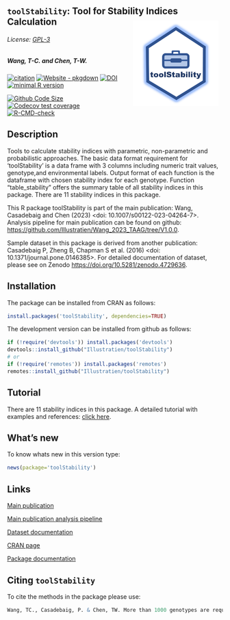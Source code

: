 
<!-- README.md is generated from README.Rmd. Please edit that file -->

## `toolStability`: Tool for Stability Indices Calculation <img src="https://raw.githubusercontent.com/Illustratien/toolStability/master/inst/extdata/toolStability.png" align="right" alt="logo" width="200" height = "200" style = "padding: 10px; border: none; float: right;">

###### License: [GPL-3](https://www.r-project.org/Licenses/)

<!-- Version : [0.1.2](https://illustratien.github.io/toolStability/articles/toolStability.html#version-history); -->

##### *Wang, T-C. and Chen, T-W.*

<!-- badges: start -->

[![citation](https://img.shields.io/badge/Publication-Wang_et_al_2023-20639b)](https://link.springer.com/article/10.1007/s00122-023-04264-7)
[![Website -
pkgdown](https://img.shields.io/badge/website-githubpage-green)](https://Illustratien.github.io/toolStability/)
[![DOI](https://zenodo.org/badge/203346020.svg)](https://zenodo.org/badge/latestdoi/203346020)
[![minimal R
version](https://img.shields.io/badge/R%3E%3D-3.5.0-6666ff.svg?logo=R)](https://cran.r-project.org/)
<!-- [![License: GPL v3](https://img.shields.io/badge/License-GPL%20v3-blue.svg)](https://www.gnu.org/licenses/gpl-3.0) -->
<!-- [![CRAN_Status_Badge](https://www.r-pkg.org/badges/version-last-release/toolStability)](https://cran.r-project.org/package=toolStability) -->

<!-- # ```{r, results='asis', echo=FALSE} -->
<!-- # dver <- ifelse(test = gsub("(.\\.)(\\d+)(\\..)", "", getNamespaceVersion("toolStability")) != "", -->
<!-- #                yes = getNamespaceVersion("toolStability"), -->
<!-- #                no = gsub("Version:\\s*", "", readLines(paste0("https://raw.githubusercontent.com/", "Illustratien/toolStability", "/master/DESCRIPTION"))[grep("Version:", readLines(paste0("https://raw.githubusercontent.com/", "Illustratien/toolStability", "/master/DESCRIPTION")))])) -->
<!-- #  -->
<!-- # # cat(paste("[![develVersion](https://img.shields.io/badge/devel%20version-", dver, "-orange.svg)](https://github.com/Illustratien/toolStability)", sep = "")) -->
<!-- # ``` -->

[![Github Code
Size](https://img.shields.io/github/languages/code-size/Illustratien/toolStability.svg)](https://github.com/Illustratien/toolStability)
[![Codecov test
coverage](https://codecov.io/gh/Illustratien/toolStability/branch/master/graph/badge.svg)](https://codecov.io/gh/Illustratien/toolStability?branch=master)
[![R-CMD-check](https://github.com/Illustratien/toolStability/workflows/R-CMD-check/badge.svg)](https://github.com/Illustratien/toolStability/actions)
<!-- [![Last-changedate](https://img.shields.io/badge/last%20change-2023--03--10-yellowgreen.svg)](https://github.com/Illustratien/toolStability/commits/master) -->

<!-- [![.](https://raw.githubusercontent.com/vitr/google-analytics-beacon/master/static/badge-flat.gif)](https://github.com/Illustratien/google-analytics-beacon) -->
<!-- [![rstudio mirror downloads](https://cranlogs.r-pkg.org/badges/grand-total/toolStability?color=green)](https://CRAN.R-project.org/package=toolStability) -->
<!-- badges: end -->

## Description

<!-- Tools to calculate stability indices with parametric,
non-parametric and probabilistic approaches. The basic data format requirement for 'toolStability' is a data frame with 3 columns including numeric trait values, genotype,and environmental labels. Output format of each function is the dataframe with chosen stability index for each genotype.
Function "table_stability" offers the summary table of all stability indices in this package.
This R package toolStability is part of the main publication:
Wang, Casadebaig and Chen (2023) <doi: 10.1007/s00122-023-04264-7>.
Analysis pipeline for main publication can be found on github: <https://github.com/Illustratien/Wang_2023_TAAG/tree/V1.0.0>.
Sample dataset in this package is derived from another publication:
Casadebaig P, Zheng B, Chapman S et al. (2016) <doi: 10.1371/journal.pone.0146385>.
For detailed documentation of dataset, please see on Zenodo <https://doi.org/10.5281/zenodo.4729636>.
Indices used in this package are from:
Döring TF, Reckling M (2018) <doi: 10.1016/j.eja.2018.06.007>.
Eberhart SA, Russell WA (1966) <doi: 10.2135/cropsci1966.0011183X000600010011x>.
Eskridge KM (1990) <doi: 10.2135/cropsci1990.0011183X003000020025x>.
Finlay KW, Wilkinson GN (1963) <doi: 10.1071/AR9630742>.
Hanson WD (1970) Genotypic stability. <doi: 10.1007/BF00285245>.
Lin CS, Binns MR (1988) <https://cdnsciencepub.com/doi/abs/10.4141/cjps88-018>.
Nassar R, Hühn M (1987).
Pinthus MJ (1973) <doi: 10.1007/BF00021563>.
Römer T (1917).
Shukla GK (1972).
Wricke G (1962). -->
<!-- Tools to calculate stability indices with parametric,  non-parametric and probabilistic approaches. The basic data format requirement for 'toolStability' is a data frame with 3 columns including numeric trait values, genotype,and environmental labels. Output format of each function is the dataframe with chosen stability index for each genotype.  Function "table_stability" offers the summary table of all stability indices in this package.  This R package toolStability is part of the main publication:  Wang, Casadebaig and Chen (2023) <doi: 10.1007/s00122-023-04264-7>.  Analysis pipeline for main publication can be found on github: <https://github.com/Illustratien/Wang_2023_TAAG/tree/V1.0.0>.  Sample dataset in this package is derived from another publication:  Casadebaig P, Zheng B, Chapman S et al. (2016) <doi: 10.1371/journal.pone.0146385>.  For detailed documentation of dataset, please see on Zenodo <https://doi.org/10.5281/zenodo.4729636>.  Indices used in this package are from:  Döring TF, Reckling M (2018) <doi: 10.1016/j.eja.2018.06.007>.  Eberhart SA, Russell WA (1966) <doi: 10.2135/cropsci1966.0011183X000600010011x>.  Eskridge KM (1990) <doi: 10.2135/cropsci1990.0011183X003000020025x>.  Finlay KW, Wilkinson GN (1963) <doi: 10.1071/AR9630742>.  Hanson WD (1970) Genotypic stability. <doi: 10.1007/BF00285245>.  Lin CS, Binns MR (1988) <https://cdnsciencepub.com/doi/abs/10.4141/cjps88-018>.  Nassar R, Hühn M (1987).  Pinthus MJ (1973) <doi: 10.1007/BF00021563>.  Römer T (1917).  Shukla GK (1972).  Wricke G (1962). -->

Tools to calculate stability indices with parametric, non-parametric and
probabilistic approaches. The basic data format requirement for
‘toolStability’ is a data frame with 3 columns including numeric trait
values, genotype,and environmental labels. Output format of each
function is the dataframe with chosen stability index for each genotype.
Function “table_stability” offers the summary table of all stability
indices in this package. There are 11 stability indices in this package.

This R package toolStability is part of the main publication: Wang,
Casadebaig and Chen (2023) \<doi: 10.1007/s00122-023-04264-7\>. Analysis
pipeline for main publication can be found on github:
<https://github.com/Illustratien/Wang_2023_TAAG/tree/V1.0.0>.

Sample dataset in this package is derived from another publication:
Casadebaig P, Zheng B, Chapman S et al. (2016) \<doi:
10.1371/journal.pone.0146385\>. For detailed documentation of dataset,
please see on Zenodo <https://doi.org/10.5281/zenodo.4729636>.

<!-- Indices used in this package are from: (see tutorial for detailed information) -->
<!-- Döring TF, Reckling M (2018) <doi: 10.1016/j.eja.2018.06.007>. -->
<!-- Eberhart SA, Russell WA (1966) <doi: 10.2135/cropsci1966.0011183X000600010011x>. -->
<!-- Eskridge KM (1990) <doi: 10.2135/cropsci1990.0011183X003000020025x>. -->
<!-- Finlay KW, Wilkinson GN (1963) <doi: 10.1071/AR9630742>. -->
<!-- Hanson WD (1970) Genotypic stability. <doi: 10.1007/BF00285245>.  -->
<!-- Lin CS, Binns MR (1988) <https://cdnsciencepub.com/doi/abs/10.4141/cjps88-018>. -->
<!-- Nassar R, Hühn M (1987).  https://www.jstor.org/stable/2531698 -->
<!-- Pinthus MJ (1973) <doi: 10.1007/BF00021563>.  -->
<!-- Römer T (1917).  https://www.nature.com/articles/hdy197287 -->
<!-- Shukla GK (1972). -->
<!-- Wricke G (1962). -->

## Installation

The package can be installed from CRAN as follows:

``` r
install.packages('toolStability', dependencies=TRUE)
```

The development version can be installed from github as follows:

``` r
if (!require('devtools')) install.packages('devtools')
devtools::install_github("Illustratien/toolStability")
# or
if (!require('remotes')) install.packages('remotes')
remotes::install_github("Illustratien/toolStability")
```

## Tutorial

There are 11 stability indices in this package. A detailed tutorial with
examples and references: [click
here](https://illustratien.github.io/toolStability/articles/toolStability.html).

## What’s new

To know whats new in this version type:

``` r
news(package='toolStability')
```

## Links

[Main
publication](https://link.springer.com/article/10.1007/s00122-023-04264-7)

[Main publication analysis
pipeline](https://github.com/Illustratien/Wang_2023_TAAG/tree/V1.0.0)

[Dataset documentation](https://doi.org/10.5281/zenodo.4729636)

[CRAN page](https://cran.r-project.org/package=toolStability)

[Package documentation](https://doi.org/10.5281/zenodo.5804212)

## Citing `toolStability`

To cite the methods in the package please use:

``` r
Wang, TC., Casadebaig, P. & Chen, TW. More than 1000 genotypes are required to derive robust relationships between yield, yield stability and physiological parameters: a computational study on wheat crop. Theor Appl Genet 136, 34 (2023). https://doi.org/10.1007/s00122-023-04264-7
```

<!-- # ```{r, echo = FALSE} -->
<!-- # detach("package:toolStability", unload=TRUE) -->
<!-- # suppressPackageStartupMessages(library(toolStability)) -->
<!-- # cit <- citation("toolStability") -->
<!-- # yr <- format(Sys.Date(), "%Y") -->
<!-- # cit[1]$year <- yr -->
<!-- # oc <- class(cit) -->
<!-- #  -->
<!-- # cit <- unclass(cit) -->
<!-- # attr(cit[[1]],"textVersion") <- gsub("\\(\\)", -->
<!-- #                                      paste("\\(", yr, "\\)", sep = ""), -->
<!-- #                                      attr(cit[[1]],"textVersion")) -->
<!-- # class(cit) <- oc -->
<!-- # cit -->
<!-- ``` -->
